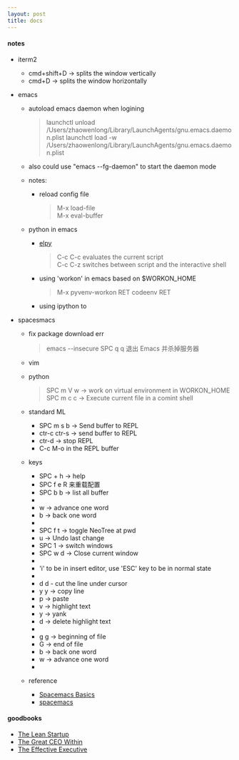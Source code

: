 ```yaml
---
layout: post
title: docs
---
```


#### notes 

* iterm2 
  - cmd+shift+D ->  splits the window vertically 
  - cmd+D -> splits the window horizontally

* emacs
  - autoload emacs daemon when logining
    > launchctl unload /Users/zhaowenlong/Library/LaunchAgents/gnu.emacs.daemon.plist
    > launchctl load -w /Users/zhaowenlong/Library/LaunchAgents/gnu.emacs.daemon.plist

  -  also could use "emacs --fg-daemon" to start the daemon mode  

  - notes:  
    * reload config file  
      > M-x load-file  
      > M-x eval-buffer  

  - python in emacs
    + [elpy](https://elpy.readthedocs.io/en/latest/index.html)
      > C-c C-c evaluates the current script  
      > C-c C-z switches between script and the interactive shell  

    + using 'workon' in emacs based on $WORKON_HOME
      > M-x pyvenv-workon RET codeenv RET
    + using ipython to 

* spacesmacs
  - fix package download err
    > emacs --insecure
    > SPC q q 退出 Emacs 并杀掉服务器

  - vim

  - python
    > SPC m V w -> work on virtual environment in WORKON_HOME  
    > SPC m c c -> Execute current file in a comint shell  

  - standard ML
    + SPC m s b -> Send buffer to REPL
    + ctr-c ctr-s -> send buffer to REPL
    + ctr-d -> stop REPL
    + C-c M-o in the REPL buffer

  - keys
    + SPC + h -> help
    + SPC f e R 来重载配置  
    + SPC b b -> list all buffer  
    + 
    + w -> advance one word	
    + b -> back one word  
    + 
    + SPC f t -> toggle NeoTree at pwd
    + u -> Undo last change
    + SPC 1   -> switch windows
    + SPC w d -> Close current window
    +
    + 'i' to be in insert editor, use 'ESC' key to be in normal state
    + 
    + d d - cut the line under cursor
    + y y -> copy line
    + p -> paste  
    + v -> highlight text  
    + y -> yank 
    + d -> delete highlight text  
    + 
    + g g -> beginning of file
    + G   -> end of file  
    + b -> back one word
    + w -> advance one word 
    + 
  - reference
    + [Spacemacs Basics](https://search-and-deploy.gitlab.io/cheat-sheets/spacemacs-basics/)
    + [spacemacs](https://wiki.archlinux.org/index.php/Spacemacs#Install_Spacemacs)



#### goodbooks
* [The Lean Startup](https://www.amazon.com/Lean-Startup-Entrepreneurs-Continuous-Innovation/dp/B005MM7HY8/ref=sr_1_1?crid=SVIK2EFUKTBZ&dchild=1&keywords=the+lean+startup&qid=1588064286&sprefix=the+lean+startup%2Caps%2C330&sr=8-1)
* [The Great CEO Within](https://www.goodreads.com/book/show/48691943-the-great-ceo-within)
* [The Effective Executive](https://www.goodreads.com/book/show/48019.The_Effective_Executive?ac=1&from_search=true&qid=76WiM1JVBT&rank=1)
